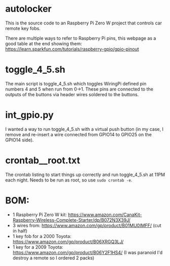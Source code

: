 # autolocker

This is the source code to an Raspberry Pi Zero W project that controls car remote key fobs.

There are multiple ways to refer to Raspberry Pi pins, this webpage as a good table at the
end showing them:
https://learn.sparkfun.com/tutorials/raspberry-gpio/gpio-pinout

# toggle_4_5.sh
The main script is toggle_4_5.sh which toggles WiringPi defined pin numbers 4 and 5 when run
from 0->1.  These pins are connected to the outputs of the buttons via header wires soldered to
the buttons.

# int_gpio.py
I wanted a way to run toggle_4_5.sh with a virtual push button (in my case, I remove and re-insert
a wire connected from GPIO14 to GPIO25 on the GPIO14 side).

# crontab__root.txt
The crontab listing to start things up correctly and run toggle_4_5.sh at 11PM each night.  Needs
to be run as root, so use `sudo crontab -e`.

# BOM:
* 1 Raspberry Pi Zero W kit: https://www.amazon.com/CanaKit-Raspberry-Wireless-Complete-Starter/dp/B072N3X39J/
* 3 wires from: https://www.amazon.com/gp/product/B01MU0IMFF/
  (cut in half)
* 1 key fob for a 2000 Toyota: https://www.amazon.com/gp/product/B06XRGQ3LJ/
* 1 key for a 2009 Toyota: https://www.amazon.com/gp/product/B06Y2F1HS4/
  (I was paranoid I'd destroy a remote so I ordered 2 packs)
